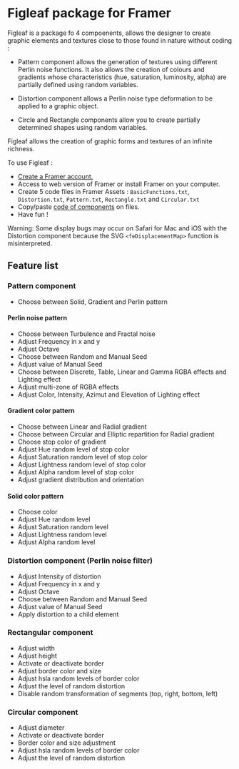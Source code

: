 # Figleaf package for Framer

Figleaf is a package fo 4 compoenents, allows the designer to create graphic elements and textures close to those found in nature without coding :

* Pattern component allows the generation of textures using different Perlin noise functions. It also allows the creation of colours and gradients whose characteristics (hue, saturation, luminosity, alpha) are partially defined using random variables.

* Distortion component allows a Perlin noise type deformation to be applied to a graphic object.

* Circle and Rectangle components allow you to create partially determined shapes using random variables.

Figleaf allows the creation of graphic forms and textures of an infinite richness.

To use Figleaf :
* [Create a Framer account.](https://login.framer.com/sign-up/?ref=site&redirect=https%3A%2F%2Fframer.com%2F)
* Access to web version of Framer or install Framer on your computer.
* Create 5 code files in Framer Assets : `BasicFunctions.txt`, `Distortion.txt`, `Pattern.txt`, `Rectangle.txt` and `Circular.txt`
* Copy/paste [code of components](https://github.com/yannbellot/figleaf-framer/tree/main/Components) on files.
* Have fun !

Warning: Some display bugs may occur on Safari for Mac and iOS with the Distortion component because the SVG `<feDisplacementMap>` function is misinterpreted.

## Feature list

### Pattern component

* Choose between Solid, Gradient and Perlin pattern

#### Perlin noise pattern
* Choose between Turbulence and Fractal noise
* Adjust Frequency in x and y
* Adjust Octave
* Choose between Random and Manual Seed
* Adjust value of Manual Seed
* Choose between Discrete, Table, Linear and Gamma RGBA effects and Lighting effect
* Adjust multi-zone of RGBA effects
* Adjust Color, Intensity, Azimut and Elevation of Lighting effect

#### Gradient color pattern
* Choose between Linear and Radial gradient
* Choose between Circular and Elliptic repartition for Radial gradient
* Choose stop color of gradient
* Adjust Hue random level of stop color
* Adjust Saturation random level of stop color
* Adjust Lightness random level of stop color
* Adjust Alpha random level of stop color
* Adjust gradient distribution and orientation

#### Solid color pattern
* Choose color
* Adjust Hue random level
* Adjust Saturation random level
* Adjust Lightness random level
* Adjust Alpha random level

### Distortion component (Perlin noise filter)
* Adjust Intensity of distortion
* Adjust Frequency in x and y
* Adjust Octave
* Choose between Random and Manual Seed
* Adjust value of Manual Seed
* Apply distortion to a child element

### Rectangular component
* Adjust width
* Adjust height
* Activate or deactivate border
* Adjust border color and size
* Adjust hsla random levels of border color
* Adjust the level of random distortion
* Disable random transformation of segments (top, right, bottom, left)

### Circular component
* Adjust diameter
* Activate or deactivate border
* Border color and size adjustment
* Adjust hsla random levels of border color
* Adjust the level of random distortion
